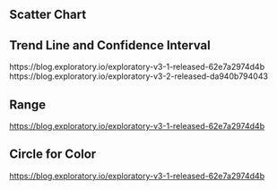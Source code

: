 ## Scatter Chart


## Trend Line and Confidence Interval

<take stuff from here>
https://blog.exploratory.io/exploratory-v3-1-released-62e7a2974d4b
https://blog.exploratory.io/exploratory-v3-2-released-da940b794043

## Range

https://blog.exploratory.io/exploratory-v3-1-released-62e7a2974d4b

## Circle for Color 

https://blog.exploratory.io/exploratory-v3-1-released-62e7a2974d4b

